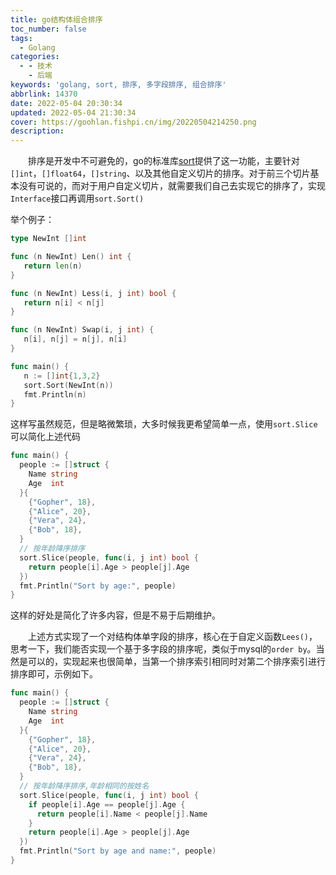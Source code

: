 ```yaml
---
title: go结构体组合排序
toc_number: false
tags:
  - Golang
categories:
  - - 技术
    - 后端
keywords: 'golang, sort, 排序, 多字段排序, 组合排序'
abbrlink: 14370
date: 2022-05-04 20:30:34
updated: 2022-05-04 21:30:34
cover: https://goohlan.fishpi.cn/img/20220504214250.png
description:
---
```


&emsp;&emsp;排序是开发中不可避免的，go的标准库[sort](https://pkg.go.dev/sort)提供了这一功能，主要针对`[]int`，`[]float64`，`[]string`、以及其他自定义切片的排序。对于前三个切片基本没有可说的，而对于用户自定义切片，就需要我们自己去实现它的排序了，实现`Interface`接口再调用`sort.Sort()`

举个例子：

```go
type NewInt []int

func (n NewInt) Len() int {
   return len(n)
}

func (n NewInt) Less(i, j int) bool {
   return n[i] < n[j]
}

func (n NewInt) Swap(i, j int) {
   n[i], n[j] = n[j], n[i]
}

func main() {
   n := []int{1,3,2}
   sort.Sort(NewInt(n))
   fmt.Println(n)
}
```

这样写虽然规范，但是略微繁琐，大多时候我更希望简单一点，使用`sort.Slice`可以简化上述代码

```go
func main() {
  people := []struct {
    Name string
    Age  int
  }{
    {"Gopher", 18},
    {"Alice", 20},
    {"Vera", 24},
    {"Bob", 18},
  }
  // 按年龄降序排序
  sort.Slice(people, func(i, j int) bool {
    return people[i].Age > people[j].Age
  })
  fmt.Println("Sort by age:", people)
}
```

这样的好处是简化了许多内容，但是不易于后期维护。

&emsp;&emsp;上述方式实现了一个对结构体单字段的排序，核心在于自定义函数`Lees()`，思考一下，我们能否实现一个基于多字段的排序呢，类似于mysql的`order by`。当然是可以的，实现起来也很简单，当第一个排序索引相同时对第二个排序索引进行排序即可，示例如下。

```go
func main() {
  people := []struct {
    Name string
    Age  int
  }{
    {"Gopher", 18},
    {"Alice", 20},
    {"Vera", 24},
    {"Bob", 18},
  }
  // 按年龄降序排序,年龄相同的按姓名
  sort.Slice(people, func(i, j int) bool {
    if people[i].Age == people[j].Age {
      return people[i].Name < people[j].Name
    }
    return people[i].Age > people[j].Age
  })
  fmt.Println("Sort by age and name:", people)
}
```
